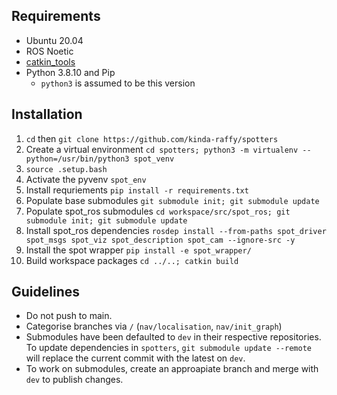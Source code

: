 ## Requirements

- Ubuntu 20.04
- ROS Noetic
- [catkin_tools](https://catkin-tools.readthedocs.io/en/latest/installing.html)
- Python 3.8.10 and Pip
  - `python3` is assumed to be this version

## Installation

1. `cd` then `git clone https://github.com/kinda-raffy/spotters`
2. Create a virtual environment `cd spotters; python3 -m virtualenv --python=/usr/bin/python3 spot_venv`
3. `source .setup.bash`
4. Activate the pyvenv `spot_env`
5. Install requriements `pip install -r requirements.txt`
6. Populate base submodules `git submodule init; git submodule update`
7. Populate spot_ros submodules `cd workspace/src/spot_ros; git submodule init; git submodule update`
8. Install spot_ros dependencies `rosdep install --from-paths spot_driver spot_msgs spot_viz spot_description spot_cam --ignore-src -y`
9. Install the spot wrapper `pip install -e spot_wrapper/`
10. Build workspace packages `cd ../..; catkin build`

## Guidelines

- Do not push to main.
- Categorise branches via `/` (`nav/localisation`, `nav/init_graph`)
- Submodules have been defaulted to `dev` in their respective repositories. To update dependencies in `spotters`, `git submodule update --remote` will replace the current commit with the latest on `dev`.
- To work on submodules, create an approapiate branch and merge with `dev` to publish changes. 
